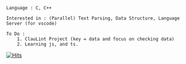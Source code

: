     Language : C, C++
    
    Interested in : (Parallel) Text Parsing, Data Structure, Language Server (for vscode)
    
    To Do :
        1. ClauLint Project (key = data and focus on checking data)
        2. Learning js, and ts.
       
 [![Hits](https://hits.seeyoufarm.com/api/count/incr/badge.svg?url=https://github.com/vztpv)](https://hits.seeyoufarm.com)                      
